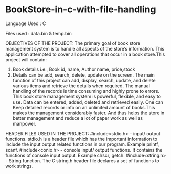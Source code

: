 # BookStore-in-c-with-file-handling


Language Used : C

Files used : data.bin & temp.bin

OBJECTIVES OF THE PROJECT:
The primary goal of book store management system is to handle all aspects of the store’s information. This application attempted to cover all operations that occur
in a book store.This project will contain:
1. Book details i.e., Book id, name, Author name, price,stock
2. Details can be add, search, delete, update on the screen.
The main function of this project can add, display, search, update, and delete various items and retrieve the details when required. The manual handling of the 
records is time consuming and highly prone to errors. This book store management system is powerful, flexible, and easy to use. Data can be entered, added, deleted and
retrieved easily. One can Keep detailed records or info on an unlimited amount of books.This makes the management considerably faster. And thus helps the store in better 
management and reduce a lot of paper work as well as manpower.




HEADER FILES USED IN THE PROJECT:
#include<stdio.h> - input/ output functions.
stdio.h is a header file which has the important information to include the input output related functions in our program. Example printf, scanf.
#include<conio.h> - console input/ output functions.
It contains the functions of console input output. Example clrscr, getch.
#include<string.h> - String function.
The C string.h header file declares a set of functions to work strings.

